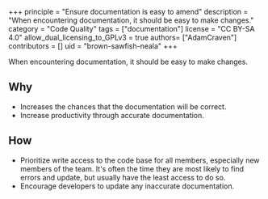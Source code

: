 +++
principle = "Ensure documentation is easy to amend"
description = "When encountering documentation, it should be easy to make changes."
category = "Code Quality"
tags = ["documentation"]
license = "CC BY-SA 4.0"
allow_dual_licensing_to_GPLv3 = true
authors= ["AdamCraven"]
contributors = []
uid = "brown-sawfish-neala"
+++

When encountering documentation, it should be easy to make changes.

## Why

- Increases the chances that the documentation will be correct.
- Increase productivity through accurate documentation.

## How

- Prioritize write access to the code base for all members, especially new members of the team. It's often the time they are most likely to find errors and update, but usually have the least access to do so.
- Encourage developers to update any inaccurate documentation.
